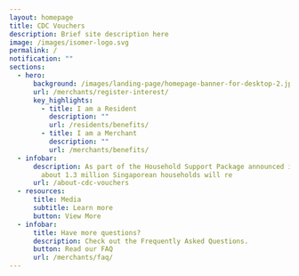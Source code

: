 ```yaml
---
layout: homepage
title: CDC Vouchers
description: Brief site description here
image: /images/isomer-logo.svg
permalink: /
notification: ""
sections:
  - hero:
      background: /images/landing-page/homepage-banner-for-desktop-2.jpg
      url: /merchants/register-interest/
      key_highlights:
        - title: I am a Resident
          description: ""
          url: /residents/benefits/
        - title: I am a Merchant
          description: ""
          url: /merchants/benefits/
  - infobar:
      description: As part of the Household Support Package announced in Budget 2021,
        about 1.3 million Singaporean households will re
      url: /about-cdc-vouchers
  - resources:
      title: Media
      subtitle: Learn more
      button: View More
  - infobar:
      title: Have more questions?
      description: Check out the Frequently Asked Questions.
      button: Read our FAQ
      url: /merchants/faq/
---
```

